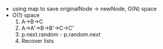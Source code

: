 * using map to save originalNode -> newNode, O(N) space
* O(1) space
  1. A->B->C
  2. A->A'->B->B'->C->C'
  3. p.next.random - p.random.next
  4. Recover lists
